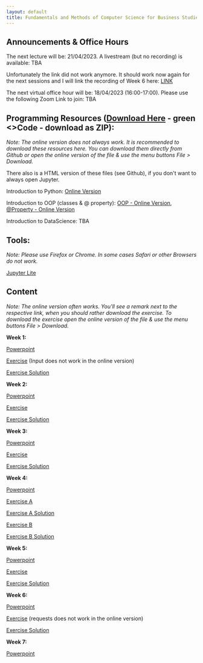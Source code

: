 ```yaml
---
layout: default
title: Fundamentals and Methods of Computer Science for Business Studies - Exercises, Group 2
---
```


## Announcements & Office Hours

The next lecture will be: 21/04/2023. A livestream (but no recording) is available: TBA

Unfortunately the link did not work anymore. It should work now again for the next sessions and I will link the recording of Week 6 here: [LINK](https://unisg.zoom.us/rec/share/OwAhesFpj_FYhHN_sUJBuwFRbE4tzWSspJvFd3ro5HCwJGSESPBMocwbjpns0gQ.wEAzBwPoYyHu5F9c)

The next virtual office hour will be: 18/04/2023 (16:00-17:00). Please use the following Zoom Link to join: TBA


## Programming Resources ([Download Here](https://github.com/DomBBB/dombbb.github.io/) - green <>Code - download as ZIP):

_Note: The online version does not always work. It is recommended to download these resources here. You can download them directly from Github or open the online version of the file & use the menu buttons File > Download._

There also is a HTML version of these files (see Github), if you don't want to always open Jupyter.

Introduction to Python: [Online Version](https://dombbb.github.io/cs-fs23/lab?path=repetition%2FGMI+2022+-+Introduction+to+Python.ipynb)

Introduction to OOP (classes & @ property): [OOP - Online Version](https://dombbb.github.io/cs-fs23/lab?path=repetition%2Foop.ipynb), [@Property - Online Version](https://dombbb.github.io/cs-fs23/lab?path=repetition%2F%40property.ipynb)

Introduction to DataScience: TBA
    

## Tools:

_Note: Please use Firefox or Chrome. In some cases Safari or other Browsers do not work._

[Jupyter Lite](https://dombbb.github.io/cs-fs23)


## Content

_Note: The online version often works. You'll see a remark next to the respective link, when you should rather download the exercise. To download the exercise open the online version of the file & use the menu buttons File > Download._

**Week 1:**

[Powerpoint](https://view.officeapps.live.com/op/view.aspx?src=https://dombbb.github.io/presentation/Presentation_W1.pptx)

[Exercise](https://dombbb.github.io/cs-fs23/lab?path=weekly%2FWeek1.ipynb) (Input does not work in the online version)

[Exercise Solution](https://dombbb.github.io/cs-fs23/lab?path=weekly%2FWeek1_Solution.ipynb)

**Week 2:**

[Powerpoint](https://view.officeapps.live.com/op/view.aspx?src=https://dombbb.github.io/presentation/Presentation_W2.pptx)

[Exercise](https://dombbb.github.io/cs-fs23/lab?path=weekly%2FWeek2.ipynb)

[Exercise Solution](https://dombbb.github.io/cs-fs23/lab?path=weekly%2FWeek2_Solution.ipynb)

**Week 3:**

[Powerpoint](https://view.officeapps.live.com/op/view.aspx?src=https://dombbb.github.io/presentation/Presentation_W3.pptx)

[Exercise](https://dombbb.github.io/cs-fs23/lab?path=weekly%2FWeek3.ipynb)

[Exercise Solution](https://dombbb.github.io/cs-fs23/lab?path=weekly%2FWeek3_Solution.ipynb)

**Week 4:**

[Powerpoint](https://view.officeapps.live.com/op/view.aspx?src=https://dombbb.github.io/presentation/Presentation_W4.pptx)

[Exercise A](https://dombbb.github.io/cs-fs23/lab?path=weekly%2FWeek4a.ipynb)

[Exercise A Solution](https://dombbb.github.io/cs-fs23/lab?path=weekly%2FWeek4a_Solution.ipynb)

[Exercise B](https://dombbb.github.io/cs-fs23/lab?path=weekly%2FWeek4b.ipynb)

[Exercise B Solution](https://dombbb.github.io/cs-fs23/lab?path=weekly%2FWeek4b_Solution.ipynb)

**Week 5:**

[Powerpoint](https://view.officeapps.live.com/op/view.aspx?src=https://dombbb.github.io/presentation/Presentation_W5.pptx)

[Exercise](https://dombbb.github.io/cs-fs23/lab?path=weekly%2FWeek5.ipynb)

[Exercise Solution](https://dombbb.github.io/cs-fs23/lab?path=weekly%2FWeek5_Solution.ipynb)

**Week 6:**

[Powerpoint](https://view.officeapps.live.com/op/view.aspx?src=https://dombbb.github.io/presentation/Presentation_W6.pptx)

[Exercise](https://dombbb.github.io/cs-fs23/lab?path=weekly%2FWeek6.ipynb) (requests does not work in the online version)

[Exercise Solution](https://dombbb.github.io/cs-fs23/lab?path=weekly%2FWeek6_Solution.ipynb)

**Week 7:**

[Powerpoint](https://view.officeapps.live.com/op/view.aspx?src=https://dombbb.github.io/presentation/Presentation_W6.pptx)
